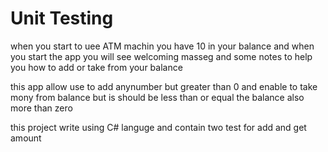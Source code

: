 # Unit Testing
when you start to uee ATM machin you have 10 in your balance and when you start the app you will see welcoming masseg and some notes to help you how to add or take from your balance 

this app allow use to add anynumber but greater than 0 and enable to take mony from balance but is should be less than or equal the balance also more than zero 

this project write using C# languge and contain two test for add and get amount
